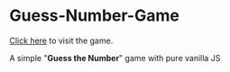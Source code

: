 # Guess-Number-Game

[Click here](https://aman-mandal.github.io/Guess-Number-Game/) to visit the game.

A simple "**Guess the Number**" game with pure vanilla JS

